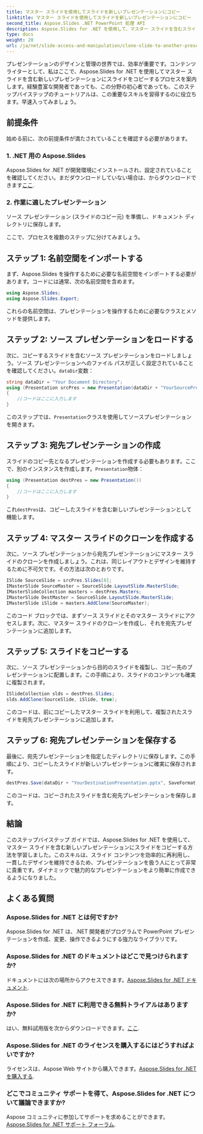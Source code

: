 ```yaml
---
title: マスター スライドを使用してスライドを新しいプレゼンテーションにコピー
linktitle: マスター スライドを使用してスライドを新しいプレゼンテーションにコピー
second_title: Aspose.Slides .NET PowerPoint 処理 API
description: Aspose.Slides for .NET を使用して、マスター スライドを含むスライドをコピーする方法を学びます。このステップバイステップのガイドでプレゼンテーション スキルを向上させましょう。
type: docs
weight: 20
url: /ja/net/slide-access-and-manipulation/clone-slide-to-another-presentation-with-master/
---
```


プレゼンテーションのデザインと管理の世界では、効率が重要です。コンテンツ ライターとして、私はここで、Aspose.Slides for .NET を使用してマスター スライドを含む新しいプレゼンテーションにスライドをコピーするプロセスを案内します。経験豊富な開発者であっても、この分野の初心者であっても、このステップバイステップのチュートリアルは、この重要なスキルを習得するのに役立ちます。早速入ってみましょう。

## 前提条件

始める前に、次の前提条件が満たされていることを確認する必要があります。

### 1. .NET 用の Aspose.Slides

 Aspose.Slides for .NET が開発環境にインストールされ、設定されていることを確認してください。まだダウンロードしていない場合は、からダウンロードできます[ここ](https://releases.aspose.com/slides/net/).

### 2. 作業に適したプレゼンテーション

ソース プレゼンテーション (スライドのコピー元) を準備し、ドキュメント ディレクトリに保存します。

ここで、プロセスを複数のステップに分けてみましょう。

## ステップ 1: 名前空間をインポートする

まず、Aspose.Slides を操作するために必要な名前空間をインポートする必要があります。コードには通常、次の名前空間を含めます。

```csharp
using Aspose.Slides;
using Aspose.Slides.Export;
```

これらの名前空間は、プレゼンテーションを操作するために必要なクラスとメソッドを提供します。

## ステップ 2: ソース プレゼンテーションをロードする

次に、コピーするスライドを含むソース プレゼンテーションをロードしましょう。ソース プレゼンテーションへのファイル パスが正しく設定されていることを確認してください。`dataDir`変数：

```csharp
string dataDir = "Your Document Directory";
using (Presentation srcPres = new Presentation(dataDir + "YourSourcePresentation.pptx"))
{
    //コードはここに入力します
}
```

このステップでは、`Presentation`クラスを使用してソースプレゼンテーションを開きます。

## ステップ 3: 宛先プレゼンテーションの作成

スライドのコピー先となるプレゼンテーションを作成する必要もあります。ここで、別のインスタンスを作成します。`Presentation`物体：

```csharp
using (Presentation destPres = new Presentation())
{
    //コードはここに入力します
}
```

これ`destPres`は、コピーしたスライドを含む新しいプレゼンテーションとして機能します。

## ステップ 4: マスター スライドのクローンを作成する

次に、ソース プレゼンテーションから宛先プレゼンテーションにマスター スライドのクローンを作成しましょう。これは、同じレイアウトとデザインを維持するために不可欠です。その方法は次のとおりです。

```csharp
ISlide SourceSlide = srcPres.Slides[0];
IMasterSlide SourceMaster = SourceSlide.LayoutSlide.MasterSlide;
IMasterSlideCollection masters = destPres.Masters;
IMasterSlide DestMaster = SourceSlide.LayoutSlide.MasterSlide;
IMasterSlide iSlide = masters.AddClone(SourceMaster);
```

このコード ブロックでは、まずソース スライドとそのマスター スライドにアクセスします。次に、マスター スライドのクローンを作成し、それを宛先プレゼンテーションに追加します。

## ステップ 5: スライドをコピーする

次に、ソース プレゼンテーションから目的のスライドを複製し、コピー先のプレゼンテーションに配置します。この手順により、スライドのコンテンツも確実に複製されます。

```csharp
ISlideCollection slds = destPres.Slides;
slds.AddClone(SourceSlide, iSlide, true);
```

このコードは、前にコピーしたマスター スライドを利用して、複製されたスライドを宛先プレゼンテーションに追加します。

## ステップ 6: 宛先プレゼンテーションを保存する

最後に、宛先プレゼンテーションを指定したディレクトリに保存します。この手順により、コピーしたスライドが新しいプレゼンテーションに確実に保存されます。

```csharp
destPres.Save(dataDir + "YourDestinationPresentation.pptx", SaveFormat.Pptx);
```

このコードは、コピーされたスライドを含む宛先プレゼンテーションを保存します。

## 結論

このステップバイステップ ガイドでは、Aspose.Slides for .NET を使用して、マスター スライドを含む新しいプレゼンテーションにスライドをコピーする方法を学習しました。このスキルは、スライド コンテンツを効率的に再利用し、一貫したデザインを維持できるため、プレゼンテーションを扱う人にとって非常に貴重です。ダイナミックで魅力的なプレゼンテーションをより簡単に作成できるようになりました。


## よくある質問

### Aspose.Slides for .NET とは何ですか?
Aspose.Slides for .NET は、.NET 開発者がプログラムで PowerPoint プレゼンテーションを作成、変更、操作できるようにする強力なライブラリです。

### Aspose.Slides for .NET のドキュメントはどこで見つけられますか?
ドキュメントには次の場所からアクセスできます。[Aspose.Slides for .NET ドキュメント](https://reference.aspose.com/slides/net/).

### Aspose.Slides for .NET に利用できる無料トライアルはありますか?
はい、無料試用版を次からダウンロードできます。[ここ](https://releases.aspose.com/).

### Aspose.Slides for .NET のライセンスを購入するにはどうすればよいですか?
ライセンスは、Aspose Web サイトから購入できます。[Aspose.Slides for .NET を購入する](https://purchase.aspose.com/buy).

### どこでコミュニティ サポートを得て、Aspose.Slides for .NET について議論できますか?
 Aspose コミュニティに参加してサポートを求めることができます。[Aspose.Slides for .NET サポート フォーラム](https://forum.aspose.com/).
